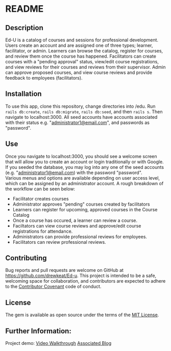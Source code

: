 # README

## Description
Ed-U is a catalog of courses and sessions for professional development.  Users create an account and are assigned one of three types; learner, facilitator, or admin.  Learners can browse the catalog, register for courses, and review them once the course has happened.  Facilitators can create courses with a "pending approval" status, view/edit course registrations, and view reviews for their courses and reviews from their supervisor.  Admin can approve proposed courses, and view course reviews and provide feedback to employees (facilitators).

## Installation
To use this app, clone this repository, change directories into /edu. Run `rails db:create`, `rails db:migrate`, `rails db:seed`, and then `rails s`. Then navigate to localhost:3000.  All seed accounts have accounts associated with their status e.g. "administrator1@email.com", and passwords as "password".
## Use
Once you navigate to localhost:3000, you should see a welcome screen that will allow you to create an account or login traditionally or with Google.  If you seeded the database, you may log into any one of the seed accounts (e.g. "administrator1@email.com) with the password "password".  
Various menus and options are available depending on user access level, which can be assigned by an administrator account.  A rough breakdown of the workflow can be seen below:
- Facilitator creates courses
- Administrator approves "pending" courses created by facilitators
- Learners can register for upcoming, approved courses in the Course Catalog
- Once a course has occured, a learner can review a course.
- Faciltators can view course reviews and approve/edit course registrations for attendance.
- Administrators can provide professional reviews for employees.
- Facilitators can review professional reviews.

## Contributing
Bug reports and pull requests are welcome on GitHub at https://github.com/drewkeat/Ed-u. This project is intended to be a safe, welcoming space for collaboration, and contributors are expected to adhere to the [Contributor Covenant](http://contributor-covenant.org) code of conduct.

## License

The gem is available as open source under the terms of the [MIT License](https://opensource.org/licenses/MIT).

## Further Information:

Project demo:
[Video Walkthrough](https://youtu.be/Q2wzUF_72Q0)
[Associated Blog](link_to_come)